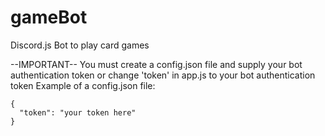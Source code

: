 # gameBot
Discord.js Bot to play card games

--IMPORTANT--
You must create a config.json file and supply your bot authentication token or change 'token' in app.js to your bot authentication token
Example of a config.json file:
```
{
  "token": "your token here"
}
```
